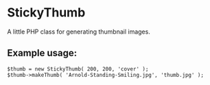 StickyThumb
===========

A little PHP class for generating thumbnail images.

Example usage:
--------------

	$thumb = new StickyThumb( 200, 200, 'cover' );
	$thumb->makeThumb( 'Arnold-Standing-Smiling.jpg', 'thumb.jpg' );
	